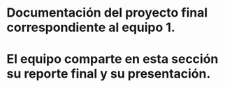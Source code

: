 # Documentación del proyecto final correspondiente al equipo 1. 
# El equipo comparte en esta sección su reporte final y su presentación. 
